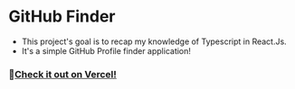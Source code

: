 # GitHub Finder
- This project's goal is to recap my knowledge of Typescript in React.Js.
- It's a simple GitHub Profile finder application!

### 🚀[Check it out on Vercel!](https://github-finder-vb.vercel.app)
